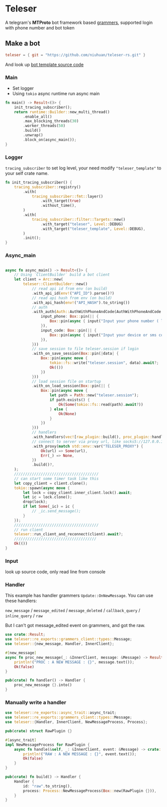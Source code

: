 Teleser
=======

A telegram's **MTProto** bot framework based [grammers](https://github.com/Lonami/grammers), supported login with phone number and bot token

## Make a bot

```toml
teleser = { git = "https://github.com/niuhuan/teleser-rs.git" }
```

And look up [bot template source code](https://github.com/niuhuan/teleser-rs/tree/master/teleser_template/src)

### Main

- Set logger
- Using `tokio` async runtime run async main

```rust
fn main() -> Result<()> {
    init_tracing_subscriber();
    return runtime::Builder::new_multi_thread()
        .enable_all()
        .max_blocking_threads(30)
        .worker_threads(50)
        .build()
        .unwrap()
        .block_on(async_main());
}
```

### Logger

`tracing_subscriber` to set log level, your need modify `"teleser_template"` to your self crate name.

```rust
fn init_tracing_subscriber() {
    tracing_subscriber::registry()
        .with(
            tracing_subscriber::fmt::layer()
                .with_target(true)
                .without_time(),
        )
        .with(
            tracing_subscriber::filter::Targets::new()
                .with_target("teleser", Level::DEBUG)
                .with_target("teleser_template", Level::DEBUG),
        )
        .init();
}
```

### Async_main

```rust

async fn async_main() -> Result<()> {
    // Using `ClientBuilder` build a bot client
    let client = Arc::new(
        teleser::ClientBuilder::new()
            // read api id from env (on build)
            .with_api_id(env!("API_ID").parse()?)
            // read api hash from env (on build)
            .with_api_hash(env!("API_HASH").to_string())
            // auth
            .with_auth(Auth::AuthWithPhoneAndCode(AuthWithPhoneAndCode {
                input_phone: Box::pin(|| {
                    Box::pin(async { input("Input your phone number ( like +112345678 )") })
                }),
                input_code: Box::pin(|| {
                    Box::pin(async { input("Input your device or sms code ( like 12345 )") })
                }),
            }))
            // save session to file teleser.session if login
            .with_on_save_session(Box::pin(|data| {
                Box::pin(async move {
                    tokio::fs::write("teleser.session", data).await?;
                    Ok(())
                })
            }))
            // load session file on startup
            .with_on_load_session(Box::pin(|| {
                Box::pin(async move {
                    let path = Path::new("teleser.session");
                    if path.exists() {
                        Ok(Some(tokio::fs::read(path).await?))
                    } else {
                        Ok(None)
                    }
                })
            }))
            // handlers
            .with_handlers(vec![raw_plugin::build(), proc_plugin::handler()])
            // connect to server via proxy url, like socks5://127.0.0.1:1080 (runtime)
            .with_proxy(match std::env::var("TELESER_PROXY") {
                Ok(url) => Some(url),
                Err(_) => None,
            })
            .build()?,
    );
    //////////////////////////////////////
    // can start some timer task like this
    let copy_client = client.clone();
    tokio::spawn(async move {
        let lock = copy_client.inner_client.lock().await;
        let ic = lock.clone();
        drop(lock);
        if let Some(_ic) = ic {
            // _ic.send_message();
        }
    });
    //////////////////////////////////////
    // run client
    teleser::run_client_and_reconnect(client).await?;
    /////////////////////////////////////
    Ok(())
}
```

### Input 

look up source code, only read line from console

### Handler

This example has handler grammers `Update::OnNewMessage`. You can use these handlers:

`new_message` / `message_edited` / `message_deleted` / `callback_query` / `inline_query` / `raw`

But I can't got message_edited event on grammers, and got the raw.

```rust
use crate::Result;
use teleser::re_exports::grammers_client::types::Message;
use teleser::{new_message, Handler, InnerClient};

#[new_message]
async fn proc_new_message(_: &InnerClient, message: &Message) -> Result<bool> {
    println!("PROC : A NEW MESSAGE : {}", message.text());
    Ok(false)
}

pub(crate) fn handler() -> Handler {
    proc_new_message {}.into()
}
```

### Manually write a handler

```rust
use teleser::re_exports::async_trait::async_trait;
use teleser::re_exports::grammers_client::types::Message;
use teleser::{Handler, InnerClient, NewMessageProcess, Process};

pub(crate) struct RawPlugin {}

#[async_trait]
impl NewMessageProcess for RawPlugin {
    async fn handle(&self, _: &InnerClient, event: &Message) -> crate::Result<bool> {
        println!("RAW : A NEW MESSAGE : {}", event.text());
        Ok(false)
    }
}

pub(crate) fn build() -> Handler {
    Handler {
        id: "raw".to_string(),
        process: Process::NewMessageProcess(Box::new(RawPlugin {})),
    }
}
```


